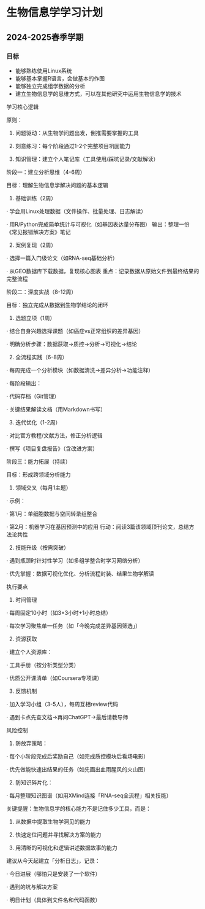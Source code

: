 # 生物信息学学习计划
## 2024-2025春季学期
### 目标
- 能够熟练使用Linux系统
- 能够基本掌握R语言，会做基本的作图
- 能够独立完成组学数据的分析
- 建立生物信息学的思维方式，可以在其他研究中运用生物信息学的技术

学习核心逻辑

原则：

1. 问题驱动：从生物学问题出发，倒推需要掌握的工具

2. 刻意练习：每个阶段通过1-2个完整项目巩固能力

3. 知识管理：建立个人笔记库（工具使用/踩坑记录/文献解读）

阶段一：建立分析思维（4-6周）

目标：理解生物信息学解决问题的基本逻辑

1. 基础训练（2周）

· 学会用Linux处理数据（文件操作、批量处理、日志解读）

· 用R/Python完成简单统计与可视化（如基因表达量分布图）
输出：整理一份《常见报错解决方案》笔记

2. 案例复现（2周）

· 选择一篇入门级论文（如RNA-seq基础分析）

· 从GEO数据库下载数据，复现核心图表
重点：记录数据从原始文件到最终结果的完整流程

阶段二：深度实战（8-12周）

目标：独立完成从数据到生物学结论的闭环

1. 选题立项（1周）

· 结合自身兴趣选择课题（如癌症vs正常组织的差异基因）

· 明确分析步骤：数据获取→质控→分析→可视化→结论

2. 全流程实践（6-8周）

· 每周完成一个分析模块（如数据清洗→差异分析→功能注释）

· 每阶段输出：

· 代码存档（Git管理）

· 关键结果解读文档（用Markdown书写）

3. 迭代优化（1-2周）

· 对比官方教程/文献方法，修正分析逻辑

· 撰写《项目复盘报告》（含改进方案）

阶段三：能力拓展（持续）

目标：形成跨领域分析能力

1. 领域交叉（每月1主题）

· 示例：

· 第1月：单细胞数据与空间转录组整合

· 第2月：机器学习在基因预测中的应用
行动：阅读3篇该领域顶刊论文，总结方法论共性

2. 技能升级（按需突破）

· 遇到瓶颈时针对性学习（如多组学整合时学习网络分析）

· 优先掌握：数据可视化优化、分析流程封装、结果生物学解读

执行要点

1. 时间管理

· 每周固定10小时（如3×3小时+1小时总结）

· 每次学习聚焦单一任务（如「今晚完成差异基因筛选」）

2. 资源获取

· 建立个人资源库：

· 工具手册（按分析类型分类）

· 优质公开课清单（如Coursera专项课）

3. 反馈机制

· 加入学习小组（3-5人），每周互相review代码

· 遇到卡点先查文档→再问ChatGPT→最后请教导师

风险控制

1. 防放弃策略：

· 每个小阶段完成后奖励自己（如完成质控模块后看场电影）

· 优先做能快速出结果的任务（如先画出血雨腥风的火山图）

2. 防知识碎片化：

· 每月整理知识图谱（如用XMind连接「RNA-seq全流程」相关技能）

关键提醒：生物信息学的核心能力不是记住多少工具，而是：

1. 从数据中提取生物学洞见的能力

2. 快速定位问题并寻找解决方案的能力

3. 用清晰的可视化和逻辑讲述数据故事的能力

建议从今天起建立「分析日志」，记录：

· 今日进展（哪怕只是安装了一个软件）

· 遇到的坑与解决方案

· 明日计划（具体到文件名和代码函数）
